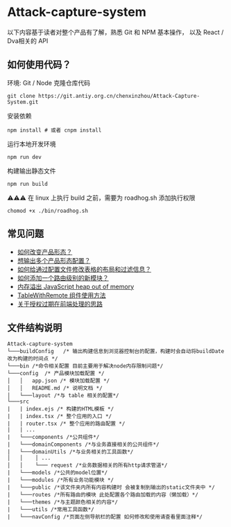 # Attack-capture-system

以下内容基于读者对整个产品有了解，熟悉 Git 和 NPM 基本操作， 以及 React / Dva相关的 API

## 如何使用代码？
环境: Git / Node
克隆仓库代码
```shell
git clone https://git.antiy.org.cn/chenxinzhou/Attack-Capture-System.git
```
安装依赖 
```shell
npm install # 或者 cnpm install
```
运行本地开发环境
```shell
npm run dev 
```
构建输出静态文件
```
npm run build
```
⚠️⚠️⚠️ 在 linux 上执行 build 之前，需要为 roadhog.sh 添加执行权限

```
chomod +x ./bin/roadhog.sh
```
## 常见问题

* [如何改变产品形态？](/docs/HOW_TO_CHANGE_PRODUCT_TYPE.md)
* [想输出多个产品形态配置？](/docs/HOW_OUTPUT_MUL_APP_CONFIG.md)
* [如何给通过配置文件修改表格的布局和过滤信息？](/docs/HOW_CONFIG_LAYOUT.md)
* [如何添加一个路由级别的新模块？](/docs/HOW_TO_ADD_ROUTE_MODULE.md)
* [内存溢出 JavaScript heap out of memory](/docs/OUT_OF_MEMORY.md)
* [TableWithRemote 组件使用方法](./src/domainComponents/TableWithRemote/README.md)
* [关于授权过期在前端处理的思路](/docs/ABOUT_LICENCE_OVERDUE_HANDLE.md)

## 文件结构说明
```
Attack-capture-system
└───buildConfig   /* 输出构建信息到浏览器控制台的配置，构建时会自动将buildDate改为构建的时间点 */
└───bin /*命令相关配置 目前主要用于解决node内存限制问题*/
└───config  /* 产品模块加载配置 */
│   │   app.json /* 模块加载配置 */
│   │   README.md /* 说明文档 */
│   └───layout /*与 table 相关的配置*/
└───src
|   | index.ejs /* 构建的HTML模板 */
|   | index.tsx /* 整个应用的入口 */
|   | router.tsx /* 整个应用的路由配置 */ 
|   | ... 
|   └───components /*公共组件*/
|   └───domainComponents /*与业务直接相关的公共组件*/
|   └───domainUtils /*与业务相关的工具函数*/
│   │    │ ...   
│   │    └─── request /*业务数据相关的所有http请求管道*/
|   └───models /*公共的model位置*/
|   └───modules /*所有业务功能模块 */
|   └───public /*该文件夹内所有内容构建时 会被复制到输出的static文件夹中 */
|   └───routes /*所有路由的模块 此处配置各个路由加载的内容（懒加载）*/
|   └───themes /*与主题颜色相关的内容*/
|   └───utils /*常用工具函数*/
|   └───navConfig /*页面左侧导航栏的配置 如何修改和使用请查看里面注释*/
```


